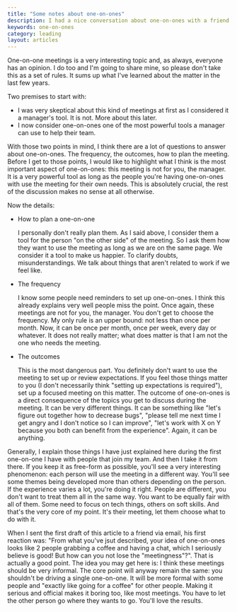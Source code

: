 ```yaml
---
title: "Some notes about one-on-ones"
description: I had a nice conversation about one-on-ones with a friend via email and this article wraps it up.
keywords: one-on-ones
category: leading
layout: articles
---
```


One-on-one meetings is a very interesting topic and, as always, everyone has an
opinion. I do too and I'm going to share mine, so please don't take this
as a set of rules. It sums up what I've learned about the matter in the last few years.

Two premises to start with:

- I was very skeptical about this kind of meetings at first as I considered it
  a manager's tool. It is not. More about this later.
- I now consider one-on-ones one of the most powerful tools a manager can use to
  help their team.

With those two points in mind, I think there are a lot of questions to
answer about one-on-ones. The frequency, the outcomes, how to plan the meeting.
Before I get to those points, I would like to highlight what I think is the
most important aspect of one-on-ones: this meeting is not for you, the
manager. It is a very powerful tool as long as the people you're having one-on-ones
with use the meeting for their own needs. This is absolutely crucial,
the rest of the discussion makes no sense at all otherwise.

Now the details:

  - How to plan a one-on-one

    I personally don't really plan them. As I said above, I consider them a tool for the
    person "on the other side" of the meeting. So I ask them how they want to use
    the meeting as long as we are on the same page. We consider it a tool to make
    us happier. To clarify doubts, misunderstandings. We talk about things that
    aren't related to work if we feel like.

  - The frequency

    I know some people need reminders to set up one-on-ones. I think this already
    explains very well people miss the point. Once again, these meetings are not for you,
    the manager. You don't get to choose the frequency. My only rule is an upper
    bound: not less than once per month. Now, it can be once per month, once per week,
    every day or whatever. It does not really matter; what does matter is that I am
    not the one who needs the meeting.

  - The outcomes

    This is the most dangerous part. You definitely don't want to use
    the meeting to set up or review expectations. If you feel those things matter
    to you (I don't necessarily think "setting up expectations is required"), set up
    a focused meeting on this matter. The outcome of one-on-ones is a direct consequence
    of the topics you get to discuss during the meeting. It can be very different
    things. It can be something like "let's figure out together how to decrease
    bugs", "please tell me next time I get angry and I don't notice so I can
    improve", "let's work with X on Y because you both can benefit from the
    experience". Again, it can be anything.

Generally, I explain those things I have just explained here during the
first one-on-one I have with people that join my team. And then I take it from
there. If you keep it as free-form as possible, you'll see a very
interesting phenomenon: each person will use the meeting in a different way.
You'll see some themes being developed more than others depending on the
person. If the experience varies a lot, you're doing it right. People are
different, you don't want to treat them all in the same way. You want to be
equally fair with all of them. Some need to focus on tech things,
others on soft skills. And that's the very core of my point. It's their
meeting, let them choose what to do with it.

When I sent the first draft of this article to a friend via email, his first
reaction was: "From what you've jsut described, your idea of one-on-ones looks like
2 people grabbing a coffee and having a chat, which I seriously believe is good! But
how can you not lose the "meetingness"?". That is actually a good point. The
idea you may get here is: I think these meetings should be very informal.
The core point will anyway remain the same: you shouldn't be
driving a single one-on-one. It will be more formal with some people and "exactly like going
for a coffee" for other people. Making it serious and official makes it boring
too, like most meetings. You have to let the other person go where they wants to
go. You'll love the results.
